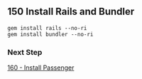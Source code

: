 ## 150 Install Rails and Bundler

```
gem install rails --no-ri
gem install bundler --no-ri
```

### Next Step

[160 - Install Passenger](https://github.com/sleepepi/sleepepi/tree/master/virtual-machines/160-install-passenger.md)
